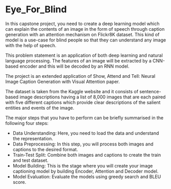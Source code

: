 # Eye_For_Blind
In this capstone project, you need to create a deep learning model which can explain the contents of an image in the form of speech through caption generation with an attention mechanism on Flickr8K dataset. This kind of model is a use-case for blind people so that they can understand any image with the help of speech.

This problem statement is an application of both deep learning and natural language processing. The features of an image will be extracted by a CNN-based encoder and this will be decoded by an RNN model.

The project is an extended application of Show, Attend and Tell: Neural Image Caption Generation with Visual Attention paper.

The dataset is taken from the Kaggle website and it consists of sentence-based image descriptions having a list of 8,000 images that are each paired with five different captions which provide clear descriptions of the salient entities and events of the image.

The major steps that you have to perform can be briefly summarised in the following four steps:

* Data Understanding: Here, you need to load the data and understand the representation.
* Data Preprocessing: In this step, you will process both images and captions to the desired format.
* Train-Test Split: Combine both images and captions to create the train and test dataset.
* Model Building: This is the stage where you will create your image captioning model by building Encoder, Attention and Decoder model.
* Model Evaluation: Evaluate the models using greedy search and BLEU score.
